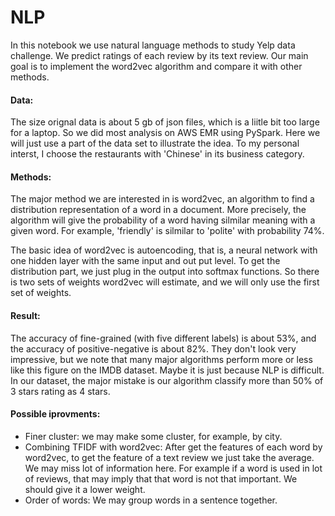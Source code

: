 # NLP
In this notebook we use natural language methods to study Yelp data challenge. We predict ratings of each review by its text review. Our main goal is to implement the word2vec algorithm and compare it with other methods.

#### Data:  
The size orignal data is about 5 gb of json files, which is a liitle bit too large for a laptop. So we did most analysis on AWS EMR using PySpark. Here we will just use a part of the data set to illustrate the idea. To my personal interst, I choose the restaurants with 'Chinese' in its business category.

#### Methods:
The major method we are interested in is word2vec, an algorithm to find a distribution representation of a word in a document. More precisely, the algorithm will give the probability of a word having silmilar meaning with a given word. For example, 'friendly' is silmilar to 'polite' with probability 74%. 

The basic idea of word2vec is autoencoding, that is, a neural network with one hidden layer with the same input and out put level. To get the distribution part, we just plug in the output into softmax functions. So there is two sets of weights word2vec will estimate, and we will only use the first set of weights. 

#### Result: 
The accuracy of fine-grained (with five different labels) is about 53%, and the accuracy of positive-negative is about 82%. They don't look very impressive, but we note that many major algorithms perform more or less like this figure on the IMDB dataset. Maybe it is just because NLP is difficult. In our dataset, the major mistake is our algorithm classify more than 50% of 3 stars rating as 4 stars.

#### Possible iprovments:
* Finer cluster: we may make some cluster, for example, by city.
* Combining TFIDF with word2vec: After get the features of each word by word2vec, to get the feature of a text review we just take the average. We may miss lot of information here. For example if a word is used in lot of reviews, that may imply that that word is not that important. We should give it a lower weight.
* Order of words: We may group words in a sentence together.
